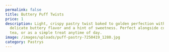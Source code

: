 ```yaml
---
permalink: false
title: Buttery Puff Twists
price: 1
description: Light, crispy pastry twist baked to golden perfection with a
  delicate buttery flavor and a hint of sweetness. Perfect alongside coffee,
  tea, or as a simple treat anytime of day.
image: /images/uploads/puff-pastry-7250419_1280.jpg
category: Pastrys
---
```

